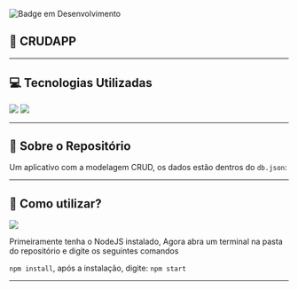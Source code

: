 ![Badge em Desenvolvimento](http://img.shields.io/static/v1?label=STATUS&message=ABERTO+PARA+ATUALIZAÇÕES&color=GREEN&style=for-the-badge) <br>

<h2>📑 CRUDAPP</h2>
<hr>
<h2>💻 Tecnologias Utilizadas</h2>
<dib style='{display: flex}'>
<img src="https://img.shields.io/badge/javascript-%23323330.svg?style=for-the-badge&logo=javascript&logoColor=%23F7DF1E">
<img src="https://img.shields.io/badge/react_native-%2320232a.svg?style=for-the-badge&logo=react&logoColor=%2361DAFB">
</div>
<hr>
<h2>📃 Sobre o Repositório</h2>
<p>Um aplicativo com a modelagem CRUD, os dados estão dentros do <code>db.json</code>: </p>

<hr>
<h2>🤔 Como utilizar?</h2>
<img src="https://user-images.githubusercontent.com/107084445/212782686-cd90e1e4-41bb-4027-8f1d-4564a5c0406f.gif">
<p>Primeiramente tenha o NodeJS instalado, Agora abra um terminal na pasta do repositório e digite os seguintes comandos</p>
<code>npm install</code>, após a instalação, digite: <code>npm start</code>
<hr>
